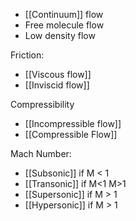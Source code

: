 - [[Continuum]] flow
- Free molecule flow
- Low density flow

Friction:
- [[Viscous flow]]
- [[Inviscid flow]]

Compressibility
- [[Incompressible flow]]
- [[Compressible Flow]]

Mach Number:
- [[Subsonic]] if M < 1 
- [[Transonic]] if M<1 M>1
- [[Supersonic]] if M > 1 
- [[Hypersonic]] if M > 1